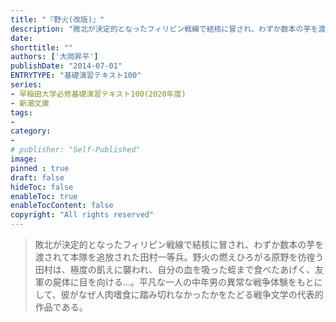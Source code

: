 ```yaml
---
title: "『野火(改版)』"
description: "敗北が決定的となったフィリピン戦線で結核に冒され、わずか数本の芋を渡されて本隊を追放された田村一等兵。野火の燃えひろがる原野を彷徨う田村は、極度の飢えに襲われ、自分の血を吸った蛭まで食べたあげく、友軍の屍体に目を向ける…。平凡な一人の中年男の異常な戦争体験をもとにして、彼がなぜ人肉嗜食に踏み切れなかったかをたどる戦争文学の代表的作品である。"
date: 
shorttitle: ""
authors: ['大岡昇平']
publishDate: "2014-07-01"
ENTRYTYPE: "基礎演習テキスト100"
series:
- 早稲田大学必修基礎演習テキスト100(2020年度)
- 新潮文庫
tags: 
- 
category: 
- 
# publisher: "Self-Published"
image: 
pinned : true
draft: false
hideToc: false
enableToc: true
enableTocContent: false
copyright: "All rights reserved"
---
```


>敗北が決定的となったフィリピン戦線で結核に冒され、わずか数本の芋を渡されて本隊を追放された田村一等兵。野火の燃えひろがる原野を彷徨う田村は、極度の飢えに襲われ、自分の血を吸った蛭まで食べたあげく、友軍の屍体に目を向ける…。平凡な一人の中年男の異常な戦争体験をもとにして、彼がなぜ人肉嗜食に踏み切れなかったかをたどる戦争文学の代表的作品である。